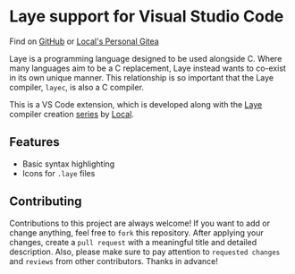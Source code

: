 # Laye support for Visual Studio Code
Find on [GitHub](https://github.com/laye-lang/laye-vscode) or [Local's Personal Gitea](https://git.nashiora.dev/nashiora/laye-vscode)

Laye is a programming language designed to be used alongside C. Where many languages aim to be a C replacement, Laye instead wants to co-exist in its own unique manner. This relationship is so important that the Laye compiler, `layec`, is also a C compiler.

This is a VS Code extension, which is developed along with the [Laye](https://github.com/laye-lang/laye) compiler creation [series](https://www.youtube.com/@nashiora/videos) by [Local](https://www.youtube.com/@nashiora).

## Features
* Basic syntax highlighting
* Icons for `.laye` files

## Contributing
Contributions to this project are always welcome! If you want to add or change anything, feel free to `fork` this repository. After applying your changes, create a `pull request` with a meaningful title and detailed description. Also, please make sure to pay attention to `requested changes` and `reviews` from other contributors. Thanks in advance!